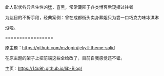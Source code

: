 此人形状各异且生性凶猛，喜黑，常常藏匿于各类博客后窥探过往者

为达目的不折手段，经典案例：曾在成都街头卖身葬姐只为尝一口巧克力味冰淇淋

没啦。

=================

原主题：https://github.com/mzlogin/jekyll-theme-solid

在原主题的架子上把前端这些全给改了，目前自我感觉还不错。

主页：https://14u9h.github.io/lib-Blog/

